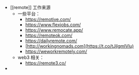 - [[remote]] 工作来源
	- 一些平台：
		- https://remotive.com/
		- https://www.flexjobs.com/
		- https://www.remocate.app/
		- https://remoteok.com/
		- https://dailyremote.com/
		- [http://workingnomads.com](https://t.co/tJjlgmlVlu)
		- https://weworkremotely.com/
	- web3 相关：
		- https://remote3.co/
-